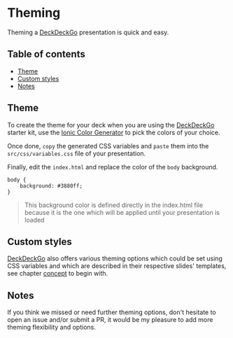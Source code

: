 # Theming

Theming a [DeckDeckGo] presentation is quick and easy.

## Table of contents

- [Theme](#app-edit-theming-theme)
- [Custom styles](#app-edit-theming-custom-styles)
- [Notes](#app-edit-theming-notes)

## Theme

To create the theme for your deck when you are using the [DeckDeckGo] starter kit, use the [Ionic Color Generator](https://ionicframework.com/docs/theming/color-generator) to pick the colors of your choice.

Once done, `copy` the generated CSS variables and `paste` them into the `src/css/variables.css` file of your presentation.

Finally, edit the `index.html` and replace the color of the `body` background.

```
body {
    background: #3880ff;
}
```

> This background color is defined directly in the index.html file because it is the one which will be applied until your presentation is loaded

## Custom styles

[DeckDeckGo] also offers various theming options which could be set using CSS variables and which are described in their respective slides' templates, see chapter [concept](/slides/concept) to begin with.

## Notes

If you think we missed or need further theming options, don't hesitate to open an issue and/or submit a PR, it would be my pleasure to add more theming flexibility and options.

[DeckDeckGo]: https://deckdeckgo.com
